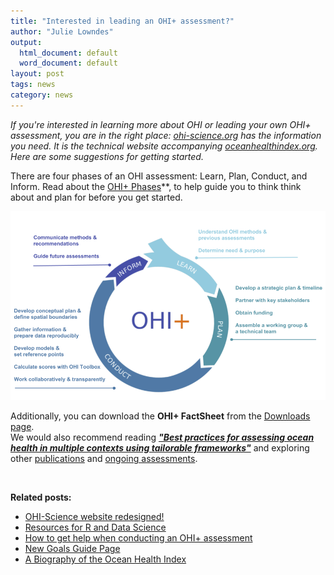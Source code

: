 ```yaml
---
title: "Interested in leading an OHI+ assessment?"
author: "Julie Lowndes"
output:
  html_document: default
  word_document: default
layout: post
tags: news
category: news
---
```


*If you're interested in learning more about OHI or leading your own OHI+ assessment, you are in the right place: [ohi-science.org](http://ohi-science.org/) has the information you need. It is the technical website accompanying [oceanhealthindex.org](http://oceanhealthindex.org/). Here are some suggestions for getting started.*

There are four phases of an OHI assessment: Learn, Plan, Conduct, and Inform. Read about the [OHI+ Phases](http://ohi-science.org/phases/)**, to help guide you to think think about and plan for before you get started. 

![](../assets/downloads/other/OHI+phases_milestones.png)

Additionally, you can download the **OHI+ FactSheet** from the [Downloads page](http://ohi-science.org/resources/downloads/).  
We would also recommend reading [***"Best practices for assessing ocean health in multiple contexts using tailorable frameworks"***](https://peerj.com/articles/1503/) and exploring other [publications](http://ohi-science.org/resources/publications/) and [ongoing assessments](http://ohi-science.org/projects/). 

<br>

**Related posts:** 

- [OHI-Science website redesigned!](http://ohi-science.org/news/new-ohi-science-website-launch)
- [Resources for R and Data Science ](http://ohi-science.org/news/Resources-for-R-and-Data-Science)
- [How to get help when conducting an OHI+ assessment](http://ohi-science.org/news/how-to-use-ohi-resources)
- [New Goals Guide Page](http://ohi-science.org/news/new-goals-guide-page)
- [A Biography of the Ocean Health Index](http://ohi-science.org/news/Biography-OHI)
